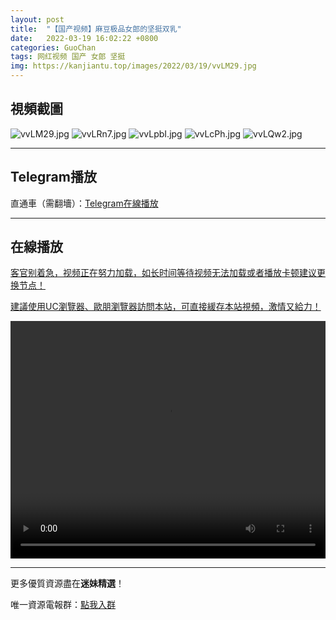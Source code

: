 ```yaml
---
layout: post
title:  "【国产视频】麻豆极品女郎的坚挺双乳"
date:   2022-03-19 16:02:22 +0800
categories: GuoChan
tags: 网红视频 国产 女郎 坚挺
img: https://kanjiantu.top/images/2022/03/19/vvLM29.jpg
---
```



## 視頻截圖

![vvLM29.jpg](https://kanjiantu.top/images/2022/03/19/vvLM29.jpg)
![vvLRn7.jpg](https://kanjiantu.top/images/2022/03/19/vvLRn7.jpg)
![vvLpbI.jpg](https://kanjiantu.top/images/2022/03/19/vvLpbI.jpg)
![vvLcPh.jpg](https://kanjiantu.top/images/2022/03/19/vvLcPh.jpg)
![vvLQw2.jpg](https://kanjiantu.top/images/2022/03/19/vvLQw2.jpg)

* * *
## Telegram播放

直通車（需翻墻）：[Telegram在線播放](https://t.me/mimeijingxuan/253)

* * *
## 在線播放
<u>客官别着急，视频正在努力加载，如长时间等待视频无法加载或者播放卡顿建议更换节点！</u>

<u>建議使用UC瀏覽器、歐朋瀏覽器訪問本站，可直接緩存本站視頻，激情又給力！</u>
<center><video src="https://cdn.publer.io/uploads/videos/6245afc0db2797794f147416/2eb6e0233ebdbae57bb010d159149c07.mp4" width="100%" height="380px" controls="controls"></video></center>

* * *
更多優質資源盡在**迷妹精選**！

唯一資源電報群：[點我入群](https://t.me/mimeijingxuan)


